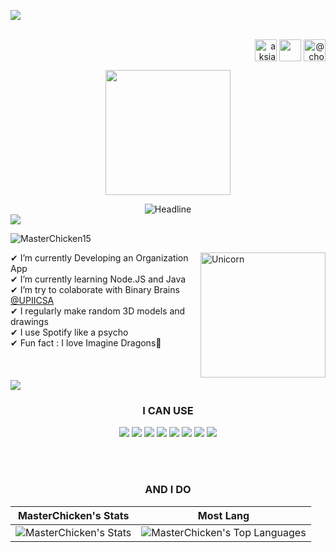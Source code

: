   <!-- SOCIAL MEDIA LOGOS -->
<img src="https://user-images.githubusercontent.com/73097560/115834477-dbab4500-a447-11eb-908a-139a6edaec5c.gif"><br><br>
<p align="right">
  <a href="https://www.instagram.com/master_chicken15/" target="blank"><img align="center" src="https://cdn-icons-png.flaticon.com/512/87/87390.png" alt="aksia" height="35" width="35" /></a>
  <a href="https://www.facebook.com/profile.php?id=61553440130661" target="blank"><img align="center" src="https://www.pngarts.com/files/10/Vector-Facebook-Logo-Black-And-White-PNG-Transparent-Image.png" height="35" width="35" /></a>
  <a href="https://www.hackerrank.com/@chowrasia_akash1" target="blank"><img align="center" src="https://www.pngkit.com/png/full/20-201634_linkedin-square-logo-comments-linkedin-icon-black-png.png" alt="@chowrasia_akash1" height="35" width="35" /></a>
  <!-- <a href="WEBSITE"><img align="center" src="PICTURE" height="35" width="35" /></a> -->
</p>


  <!-- BANNER -->
<p align="center">
  <img src="https://scontent.fmex33-1.fna.fbcdn.net/v/t39.30808-6/559429947_122217099212114671_287014134211290555_n.jpg?_nc_cat=111&ccb=1-7&_nc_sid=cc71e4&_nc_eui2=AeH3h_-R5_Ik-URNr055oQTRmqgjd_w5txOaqCN3_Dm3EzdjFDhLabWdPyaMAkJ3JV31USNv7UiPt5pTkDBN9rhB&_nc_ohc=fNroy9TxDJMQ7kNvwGc7CbI&_nc_oc=AdlDovkU1qnwNpIltrQqw92MUvKNwtlSfh-Ltf68hu0X1N0_V-0NLGFpzrUQ8aamyr6HIYpmMU7F-OpXyzm4NMcV&_nc_zt=23&_nc_ht=scontent.fmex33-1.fna&_nc_gid=Llepfck3r3UEACbEdZV-CA&oh=00_Afe4QhN5WFwT4dLBxwNSm0i6-E_cmOrv8PdOSDvjxjbMGg&oe=68F10B21" height="200"/>
</p>


  <!-- WELCOME MESSAGE -->
  <div align=center>
<img src="https://readme-typing-svg.herokuapp.com?color=FFFFFF&size=32&center=true&vCenter=true&width=600&height=50&lines=print(Hello+Everyone)" alt="Headline" />
  </div>
<img src="https://user-images.githubusercontent.com/73097560/115834477-dbab4500-a447-11eb-908a-139a6edaec5c.gif"><br>


  <!-- ABOUT ME -->
<p align="left"> <img src="https://komarev.com/ghpvc/?username=MasterChicken15&label=Profile%20views&color=0e75b6&style=flat" alt="MasterChicken15" /> </p>
<img align="right" width=200px alt="Unicorn" src="https://media1.tenor.com/m/qGhQpBVaqJ8AAAAC/ado-ado-cute.gif" />
✔ I’m currently Developing an Organization App<br>
✔ I’m currently learning Node.JS and Java<br>
✔ I’m try to colaborate with Binary Brains <a href="https://www.google.com](https://www.instagram.com/upiicsa_oficial/">@UPIICSA</a><br>
✔ I regularly make random 3D models and drawings <br>
✔ I use Spotify like a psycho<br>
✔ Fun fact : I love Imagine Dragons🐉<br><br><br><br>
<img src="https://user-images.githubusercontent.com/73097560/115834477-dbab4500-a447-11eb-908a-139a6edaec5c.gif"><br>

  <!-- LANGUAGES AND TOOLS -->
<H3 align="center">I CAN USE</H3>
<p align="center">
  <img src="https://img.shields.io/badge/c-%2300599C.svg?style=for-the-badge&logo=c&logoColor=white">
  <img src="https://img.shields.io/badge/c++-%2300599C.svg?style=for-the-badge&logo=c%2B%2B&logoColor=white">
  <img src="https://img.shields.io/badge/python-3670A0?style=for-the-badge&logo=python&logoColor=ffdd54">
  <img src="https://img.shields.io/badge/html5-%23E34F26.svg?style=for-the-badge&logo=html5&logoColor=white">
  <img src="https://img.shields.io/badge/css3-%231572B6.svg?style=for-the-badge&logo=css3&logoColor=white">
  <img src="https://img.shields.io/badge/javascript-%23323330.svg?style=for-the-badge&logo=javascript&logoColor=%23F7DF1E">
  <img src="https://img.shields.io/badge/blender-%23F5792A.svg?style=for-the-badge&logo=blender&logoColor=white">
  <img src="https://img.shields.io/badge/Linux-FCC624?style=for-the-badge&logo=linux&logoColor=black">
  <!-- <img src=""> -->
</p><br><br>

  <!-- ACTIVITY AND CONTRIBUTIONS -->
<H3 align="center">AND I DO</H3>
<div align="Center">

| MasterChicken's Stats | Most Lang |
| ------------- | ------------- |
| ![MasterChicken's Stats](https://github-readme-stats.vercel.app/api?username=MasterChicken15&theme=onedark&show_icons=true&hide_border=true&count_private=true)  | ![MasterChicken's Top Languages](https://github-readme-stats.vercel.app/api/top-langs/?username=MasterChicken15&theme=onedark&show_icons=true&hide_border=true&layout=compact) |
</div><br><br>
